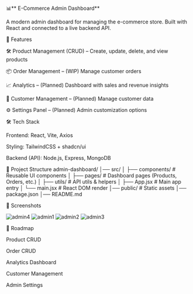 📊** E-Commerce Admin Dashboard**

A modern admin dashboard for managing the e-commerce store.
Built with React and connected to a live backend API.

🚀 Features

🛠️ Product Management (CRUD) – Create, update, delete, and view products

📦 Order Management – (WIP) Manage customer orders

📈 Analytics – (Planned) Dashboard with sales and revenue insights

👤 Customer Management – (Planned) Manage customer data

⚙️ Settings Panel – (Planned) Admin customization options

🛠️ Tech Stack

Frontend: React, Vite, Axios

Styling: TailwindCSS + shadcn/ui

Backend (API): Node.js, Express, MongoDB

📂 Project Structure
admin-dashboard/
│── src/
│   ├── components/     # Reusable UI components
│   ├── pages/          # Dashboard pages (Products, Orders, etc.)
│   ├── utils/          # API utils & helpers
│   ├── App.jsx         # Main app entry
│   └── main.jsx        # React DOM render
│── public/             # Static assets
│── package.json
│── README.md



📸 Screenshots

![admin4](https://github.com/user-attachments/assets/739aa51f-2855-43b6-b38a-4eb0bafda4d6)
![admin1](https://github.com/user-attachments/assets/aa1ec0de-f154-4c2a-982d-4a4a96c9a284)
![admin2](https://github.com/user-attachments/assets/ed5d3552-7afd-4378-9a2a-832df17edeee)
![admin3](https://github.com/user-attachments/assets/153dca8f-144a-4904-92aa-7cd4b92be386)




🌟 Roadmap

 Product CRUD

 Order CRUD

 Analytics Dashboard

 Customer Management

 Admin Settings
